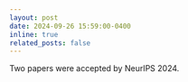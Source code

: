 ```yaml
---
layout: post
date: 2024-09-26 15:59:00-0400
inline: true
related_posts: false
---
```


Two papers were accepted by NeurIPS 2024.
